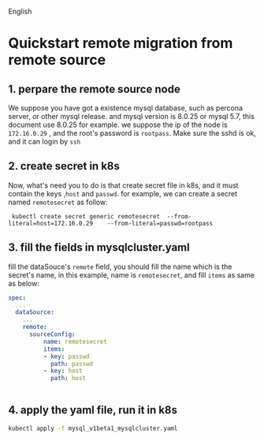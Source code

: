 English 

# Quickstart remote migration from remote source

## 1. perpare the remote source node

We suppose you have got a existence mysql database, such as percona server, or other mysql release.
and mysql version is 8.0.25 or mysql 5.7, this document use 8.0.25 for example. we suppose the ip of the node is `172.16.0.29` , and the root's password is `rootpass`. Make sure the sshd is ok, and it can login by `ssh` 

## 2. create secret in k8s
Now, what's need you to do is that create secret file in k8s, and it must contain the keys ,`host` and `passwd`. for example, we can create a secret named `remotesecret` as follow:
```
 kubectl create secret generic remotesecret  --from-literal=host=172.16.0.29    --from-literal=passwd=rootpass
```
## 3. fill the fields in mysqlcluster.yaml
fill the dataSouce's `remote` field, you should fill the name which is the secret's name, in this example, name is `remotesecret`, and fill `items` as same as below:

```yaml
spec:
  ...
  dataSource:
    ...
    remote: 
      sourceConfig:
          name: remotesecret
          items:
          - key: passwd
            path: passwd
          - key: host
            path: host
    
```
## 4. apply the yaml file, run it in k8s

```sh
kubectl apply -f mysql_v1beta1_mysqlcluster.yaml
```